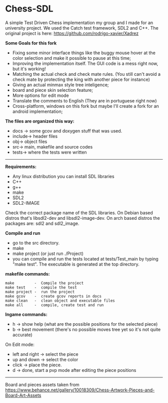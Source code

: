 # Chess-SDL

A simple Test Driven Chess implementation my group and I made for an university project.
We used the Catch test framework, SDL2 and C++.
The original project is here: https://github.com/rodrigo-xavier/Xadrez

**Some Goals for this fork**

* Fixing some minor interface things like the buggy mouse hover at the color selection and make it possible to pause at this time;
* Improving the implementation itself. The GUI code is a mess right now, but it's working!
* Matching the actual check and check mate rules. (You still can't avoid a check mate by protecting the king with another piece for instance)
* Giving an actual minmax style tree inteligence;
* board and piece skin selection feature;
* More options for edit mode
* Translate the comments to English (They are in portuguese right now)
* Cross-platform, windows on this fork but maybe I'll create a fork for an android implementation;

**The files are organized this way:**

*	docs -> some gcov and doxygen stuff that was used.
*	include-> header files
*	obj-> object files
*	src-> main, makefile and source codes
*   tests-> where the tests were written

-----------

**Requirements:**
	
* Any linux distribution you can install SDL libraries
* C++
* g++
* make
* SDL2
* SDL2-IMAGE
 
Check the correct package name of the SDL libraries. On Debian based distros that's libsdl2-dev and libsdl2-image-dev. On arch based distros the packages are: sdl2 and sdl2_image.

**Compile and run**
	
* go to the src directory.
* make
* make project (or just run ./Project)
* you can compile and run the tests located at tests/Test_main by typing "make test". The executable is generated at the top directory.

**makefile commands:**
	
	make		 -	Compile the project
    make test    -  compile the test
	make project -  run the project
	make gcov	 -	create gcov reports in docs
	make clean	 -	clean object and executable files
	make all	 -	compile, create test and run
	
**Ingame commands:**

* h -> show help (what are the possible positions for the selected piece)
* b -> best movement (there's no possible moves tree yet so it's not quite accurate)

On Edit mode:

* left and right -> select the piece
* up and down -> select the color
* click -> place the piece.
* d -> done, start a pvp mode after editing the piece positions
    
-----------
Board and pieces assets taken from https://www.behance.net/gallery/10018309/Chess-Artwork-Pieces-and-Board-Art-Assets 
